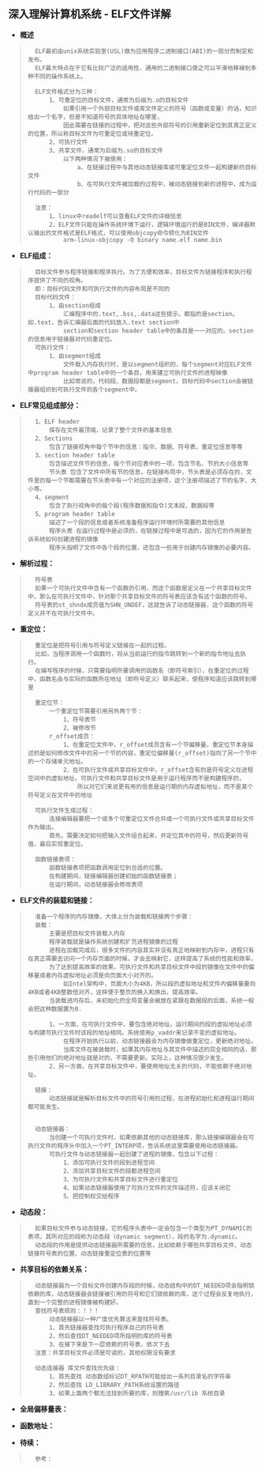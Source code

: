 ## 深入理解计算机系统 - ELF文件详解
- **概述**
>       ELF最初由unix系统实验室(USL)做为应用程序二进制接口(ABI)的一部分而制定和发布。
>       ELF最大特点在于它有比较广泛的适用性，通用的二进制接口使之可以平滑地移植到多种不同的操作系统上。
>
>       ELF文件格式分为三种：
>           1、可重定位的目标文件，通常为后缀为.o的目标文件
>               如果引用一个外部目标文件或库文件定义的符号（函数或变量）的话，知识给出一个名字，但是不知道符号的具体地址在哪里，
>               因此需要在链接的过程中，把对这些外部符号的引用重新定位到其真正定义的位置，所以称目标文件为可重定位或待重定位。
>           2、可执行文件
>           3、共享文件，通常为后缀为.so的目标文件
>               以下两种情况下被使用：
>                   a、在链接过程中与其他动态链接库或可重定位文件一起构建新的目标文件
>                   b、在可执行文件被加载的过程中，被动态链接到新的进程中，成为运行代码的一部分
>
>       注意：
>           1、linux中readelf可以查看ELF文件的详细信息
>           2、ELF文件只能在操作系统环境下运行，逻辑环境运行的是BIN文件，编译器默认输出的文件格式是ELF格式，可以使用objcopy命令转化为BIN文件
>               arm-linux-objcopy -O binary name.elf name.bin
>

- **ELF组成：**
>       目标文件参与程序链接和程序执行。为了方便和效率，目标文件为链接程序和执行程序提供了不同的视角。
>       即：目标代码文件和可执行文件的内容布局是不同的
>       目标代码文件：
>           1、由section组成
>               汇编程序中的.text,.bss,.data这些提示，都指的是section。如.text，告诉汇编器后面的代码放入.text section中
>               section和section header table中的条目是一一对应的。section的信息用于链接器对代码重定位。
>       可执行文件：
>           1、由segment组成
>               文件载入内存执行时，是以segment组织的，每个segment对应ELF文件中program header table中的一个条目，用来建立可执行文件的进程映像
>               比如常说的，代码段、数据段都是segment，目标代码中section会被链接器组织到可执行文件的各个segment中。
>
>

- **ELF常见组成部分：**
>       1、ELF header
>           保存在文件最顶端，记录了整个文件的基本信息
>       2、Sections
>           包含了链接视角中每个节中的信息：指令、数据、符号表、重定位信息等等
>       3、section header table
>           包含描述文件节的信息，每个节对应表中的一项，包含节名、节的大小信息等
>           节头表 包含了文件中所有节的信息，在链接布局中，节头表是必须存在的，文件里的每一个节都需要在节头表中有一个对应的注册项，这个注册项描述了节的名字、大小等。
>       4、segment
>           包含了执行视角中的每个段(程序数据和指令)文本段、数据段等
>       5、program header table
>           描述了一个段的信息或者系统准备程序运行环境时所需要的其他信息
>           程序头表 在运行过程中是必须的，在链接过程中是可选的，因为它的作用是告诉系统如何创建进程的镜像
>           程序头指明了文件中各个段的位置，还包含一些用于创建内存镜像的必要内容。
>

- **解析过程：**
>       符号表
>       如果一个可执行文件中含有一个函数的引用，而这个函数是定义在一个共享目标文件中，那么在可执行文件中，针对那个共享目标文件的符号表应该含有这个函数的符号。
>       符号表的st_shndx成员值为SHN_UNDEF，这就告诉了动态链接器，这个函数的符号定义并不在可执行文件中。
>

- **重定位：**
>       重定位是把符号引用与符号定义链接在一起的过程。
>       比如，当程序调用一个函数时，将从当前运行的指令跳转到一个新的指令地址去执行。
>       在编写程序的时候，只需要指明所要调用的函数名（即符号索引），在重定位的过程中，函数名会与实际的函数所在地址（即符号定义）联系起来，使程序知道应该跳转到哪里
>
>       重定位节：
>           一个重定位节需要引用另外两个节：
>               1、符号表节
>               2、被修改节
>           r_offset成员：
>               1、在重定位文件中，r_offset成员含有一个节偏移量。重定位节本身描述的是如何修改文件中的另一个节的内容，重定位偏移量(r_offset)指向了另一个节中的一个存储单元地址。
>               2、在可执行文件或共享目标文件中，r_offset含有的是符号定义在进程空间中的虚拟地址。可执行文件和共享目标文件是用于运行程序而不是构建程序的，
>                   所以对它们来说更有用的信息是运行期的内存虚拟地址，而不是某个符号定义在文件中的地址
>
>       可执行文件生成过程：
>           连接编辑器要把一个或多个可重定位文件合并成一个可执行文件或共享目标文件作为输出。
>           首先，需要决定如何把输入文件组合起来，并定位其中的符号，然后更新符号值，最后实现重定位。
>
>       函数链接表项：
>           函数链接表项把函数调用定位到合适的位置。
>           在构建期间，链接编辑器创建初始的函数链接表；
>           在运行期间，动态链接器会修改表项
>

- **ELF文件的装载和链接：**
>       准备一个程序的内存镜像，大体上分为装载和链接两个步骤：
>       装载：
>           主要是把目标文件装载入内存
>           程序装载就是操作系统创建和扩充进程镜像的过程
>           进程在加载完成后，很多文件的内容其实并没有真正地映射到内存中，进程只有在真正需要去访问一个内存页面的时候，才会去映射它，这样提高了系统的性能和效率。
>           为了达到提高效率的效果，可执行文件和共享目标文件中段的镜像在文件中的偏移量或者内存虚拟地址必须是向页面大小对齐的。
>               如Intel架构中，页面大小为4KB，所以段的虚拟地址和文件内偏移量要向4KB或者4KB整数倍对齐，这样便于整页的换入和换出，提高效率。
>           当装载进内存后，未初始化的全局变量会被放在紧跟在数据段的后面，系统一般会把这种数据置为0.
>
>           1、一方面，在可执行文件中，要包含绝对地址。运行期间的段的虚拟地址必须与构建可执行文件时该段的地址相同。系统使用p_vaddr来记录不变的虚拟地址。
>               在程序开始执行以前，动态链接器会为内存镜像做重定位，更新绝对地址。
>               当库文件在被装载时，如果其内存地址与其文件中描述的完全相同的话，那些引用他们的绝对地址就是对的，不需要更新。实际上，这种情况很少发生。
>           2、另一方面，在共享目标文件中，要使用地址无关的代码，不能依赖于绝对地址。
>
>       链接：
>           动态链接就是解析目标文件中的符号引用的过程，在进程初始化和进程运行期间都可能发生。
>
>
>       动态链接器：
>           当创建一个可执行文件时，如果依赖其他的动态链接库，那么链接编辑器会在可执行文件的程序头中加入一个PT_INTERP项，告诉系统这里需要使用动态链接器。
>           可执行文件与动态链接器一起创建了进程的镜像，包含以下过程：
>               1、添加可执行文件的段到进程空间
>               2、添加共享目标文件的段都进程空间
>               3、为可执行文件和共享目标文件进行重定位
>               4、如果动态链接器使用了可执行文件的文件描述符，应该关闭它
>               5、把控制权交给程序
>

- **动态段：**
>       如果目标文件参与动态链接，它的程序头表中一定会包含一个类型为PT_DYNAMIC的表项，其所对应的段称为动态段（dynamic segment），段的名字为.dynamic。
>       动态段的作用是提供动态链接器所需要的信息，比如依赖于哪些共享目标文件、动态链接符号表的位置、动态链接重定位表的位置等
>

- **共享目标的依赖关系：**
>       动态链接器为一个目标文件创建内存段的时候，动态结构中的DT_NEEDED项会指明锁依赖的库，动态链接器会链接被引用的符号和它们锁依赖的库，这个过程会反复地执行，直到一个完整的进程镜像被构建好。
>       查找符号表规则：！！！
>           动态链接器以一种广度优先算法来查找符号表。
>           1、首先链接器查找可执行程序自己的符号表
>           2、然后查找DT_NEEDED项所指明的库的符号表
>           3、在接下来是下一层依赖的符号表，依次下去
>       注意：共享目标文件必须是可读的，其他权限没有要求
>
>       动态连接器 库文件查找优先级：
>           1、首先查找 动态数组标记DT_RPATH可能给出一系列目录名的字符串
>           2、然后查找 LD_LIBRARY_PATH系统设置的路径
>           3、如果上面两个都无法找到所要的库，则搜索/usr/lib 系统目录
>

- **全局偏移量表：**
>
>

- **函数地址：**
>
>
>
>
>
>
>
>
>
>
>
>
>
>
>
>
>
>
>
>
>
>
>
>
>
>
>
>
>
>
>
>
>
>
>
>
>
>
>
>
>
>
>
>
>
>
>
>
>
>
>
>
>
>

- **待续：**
>       参考：
>
>
>
>
>
>
>
>
>
>
>
>
>
>
>
>
>
>
>
>
>
>
>
>
>
